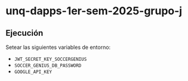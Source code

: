 # unq-dapps-1er-sem-2025-grupo-j

## Ejecución
Setear las siguientes variables de entorno:
- `JWT_SECRET_KEY_SOCCERGENIUS`
- `SOCCER_GENIUS_DB_PASSWORD`
- `GOOGLE_API_KEY`